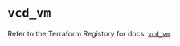 # `vcd_vm`

Refer to the Terraform Registory for docs: [`vcd_vm`](https://registry.terraform.io/providers/vmware/vcd/3.10.0/docs/resources/vm).
